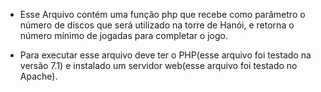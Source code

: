 * Esse  Arquivo  contém uma função php  que recebe como parâmetro o número de discos que será utilizado na torre de Hanói, e retorna o número mínimo de jogadas para completar o jogo.

* Para executar esse arquivo deve ter o PHP(esse arquivo foi testado na versão 7.1) e instalado um servidor web(esse arquivo foi testado no Apache).

